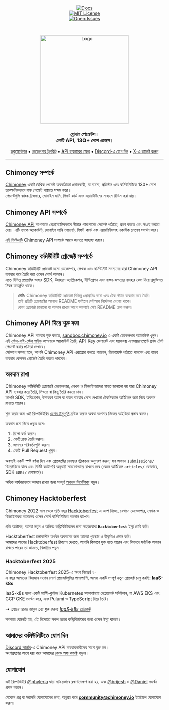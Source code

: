 <div align="center">
  
[![Docs](https://img.shields.io/badge/docs-chimoney.readme.io-blue)](https://chimoney.readme.io/reference/introduction)  
[![MIT License](https://img.shields.io/badge/license-MIT-green)](https://github.com/Chimoney/chimoney-community-projects?tab=MIT-1-ov-file)  
[![Open Issues](https://img.shields.io/github/issues/Chimoney/chimoney-community-projects)](https://github.com/Chimoney/chimoney-community-projects/issues)

</div>

&nbsp;

<div align="center" id="initial">
  <a href="https://chimoney.io/" target="_blank">
  <picture>
    <img src="https://chimoney.io/assets/icons/chimoney-purple-logo.svg" width="280" alt="Logo"/>
  </picture>
  </a>
</div>

<h3 align="center">
  গ্লোবাল পেমেন্টস।  
  <br/>
  একটি API, 130+ দেশে এক্সেস। <br/>
</h3>

<div align="center">
  
  [ডকুমেন্টেশন](https://chimoney.readme.io/reference/introduction) • [ডেভেলপার টুলকিট](https://chimoney.io/toolkit/) • [API ব্যবহারের ক্ষেত্র](https://chimoney.io/api-use-cases/) • [Discord-এ যোগ দিন](https://discord.gg/TsyKnzT4qV) • [X-এ কানেক্ট করুন](https://x.com/chimoney_io)
  
</div>

---

## Chimoney সম্পর্কে

[Chimoney](https://chimoney.io/) একটি বৈশ্বিক পেমেন্ট অবকাঠামো প্রদানকারী, যা ব্যবসা, প্রতিষ্ঠান এবং কমিউনিটিকে 130+ দেশে তাত্ক্ষণিকভাবে বাল্ক পেমেন্ট পাঠাতে সক্ষম করে।  
পেমেন্টগুলি ব্যাংক ট্রান্সফার, মোবাইল মানি, গিফট কার্ড এবং এয়ারটাইমের মাধ্যমে রিডিম করা যায়।

## Chimoney API সম্পর্কে

[Chimoney API](https://chimoney.readme.io/reference/introduction) আপনাকে প্রোগ্রাম্যাটিকভাবে সীমান্ত পারাপারের পেমেন্ট পাঠাতে, গ্রহণ করতে এবং সংগ্রহ করতে দেয়। এটি ব্যাংক অ্যাকাউন্ট, মোবাইল মানি ওয়ালেট, গিফট কার্ড এবং এয়ারটাইমসহ একাধিক চ্যানেল সমর্থন করে।  

[এই ভিডিওটি](https://www.youtube.com/watch?v=VItvZbPH9cU&t=4s) Chimoney API সম্পর্কে আরও জানতে সাহায্য করবে।

## Chimoney কমিউনিটি প্রোজেক্ট সম্পর্কে

Chimoney কমিউনিটি প্রোজেক্ট হলো ডেভেলপার, লেখক এবং কমিউনিটি সদস্যদের দ্বারা Chimoney API ব্যবহার করে তৈরি করা ওপেন সোর্স অবদান।  
এতে বিভিন্ন প্রোগ্রামিং ভাষার SDK, উদাহরণ অ্যাপ্লিকেশন, ইন্টিগ্রেশন এবং বাস্তব-জগতের ব্যবহার কেস নিয়ে প্রযুক্তিগত নিবন্ধ অন্তর্ভুক্ত থাকে।  

> **নোট:** Chimoney কমিউনিটি প্রোজেক্ট বিভিন্ন প্রোগ্রামিং ভাষা এবং টেক স্ট্যাক ব্যবহার করে তৈরি।  
> তাই প্রতিটি প্রোজেক্টের আলাদা README ফাইলে সেটআপ নির্দেশনা দেওয়া থাকে।  
> কোন প্রোজেক্ট চালানো বা অবদান রাখার আগে অবশ্যই সেই README চেক করুন।

## Chimoney API দিয়ে শুরু করা

Chimoney API ব্যবহার শুরু করতে, [sandbox.chimoney.io](https://sandbox.chimoney.io) এ একটি ডেভেলপার অ্যাকাউন্ট খুলুন।  
এই [স্টেপ-বাই-স্টেপ গাইড](https://www.loom.com/share/436303eb69c44f0d9757ea0c655bed89?sid=b6a0f661-721c-4731-9873-ae6f2d25780) আপনাকে অ্যাকাউন্ট তৈরি, API Key জেনারেট এবং স্যান্ডবক্স এনভায়রনমেন্টে প্রথম টেস্ট পেমেন্ট করার প্রক্রিয়া দেখাবে।  
সেটআপ সম্পন্ন হলে, আপনি Chimoney API এক্সপ্লোর করতে পারবেন, রিকোয়েস্ট পাঠাতে পারবেন এবং বাস্তব ব্যবহার কেসসহ প্রোজেক্ট তৈরি করতে পারবেন।

## অবদান রাখা

Chimoney কমিউনিটি প্রোজেক্টে ডেভেলপার, লেখক ও ডিজাইনারদের স্বাগত জানানো হয় যারা Chimoney API ব্যবহার করে তৈরি, লিখতে বা কিছু তৈরি করতে চান।  
আপনি SDK, ইন্টিগ্রেশন, উদাহরণ অ্যাপ বা বাস্তব ব্যবহার কেস দেখানো টেকনিক্যাল আর্টিকেল জমা দিয়ে অবদান রাখতে পারেন।  

শুরু করার জন্য এই রিপোজিটরির [ওপেন ইস্যুগুলি](https://github.com/Chimoney/chimoney-community-projects/issues) ব্রাউজ করুন অথবা আপনার নিজের আইডিয়া প্রস্তাব করুন।  

অবদান জমা দিতে প্রস্তুত হলে:  
1. রিপো ফর্ক করুন।  
2. একটি ব্রাঞ্চ তৈরি করুন।  
3. আপনার পরিবর্তনগুলি করুন।  
4. একটি Pull Request খুলুন।  

অবশ্যই একটি স্পষ্ট বর্ণনা দিন এবং প্রোজেক্টের ফোল্ডার স্ট্রাকচার অনুসরণ করুন; সব অবদান `submissions/` ডিরেক্টরিতে যাবে এবং নির্দিষ্ট ক্যাটাগরি অনুযায়ী সাবফোল্ডারে রাখতে হবে (যেমন আর্টিকেল `articles/` ফোল্ডারে, SDK `SDKs/` ফোল্ডারে)।  

অধিক কার্যকরভাবে অবদান রাখার জন্য সম্পূর্ণ [অবদান নির্দেশিকা](/CONTRIBUTING.md) পড়ুন।

## Chimoney Hacktoberfest

Chimoney 2022 সাল থেকে প্রতি বছর [Hacktoberfest](https://hacktoberfest.com/) এ অংশ নিচ্ছে, যেখানে ডেভেলপার, লেখক ও ডিজাইনাররা আমাদের ওপেন সোর্স কমিউনিটিতে অবদান রাখেন।  

প্রতি অক্টোবর, আমরা নতুন ও অভিজ্ঞ কন্ট্রিবিউটরদের জন্য সহজবোধ্য **`Hacktoberfest`** ইস্যু তৈরি করি।  

Hacktoberfest চলাকালীন অর্থবহ অবদানের জন্য আমরা পুরস্কার ও স্বীকৃতিও প্রদান করি।  
আমাদের আগের Hacktoberfest রিক্যাপ দেখতে, আপনি কিভাবে যুক্ত হতে পারেন এবং কিভাবে সর্বাধিক অবদান রাখতে পারেন তা জানতে, বিস্তারিত পড়ুন।

### Hacktoberfest 2025  
Chimoney Hacktoberfest 2025-এ অংশ নিচ্ছে! ✨  
এ বছর আমাদের বিদ্যমান ওপেন সোর্স প্রোজেক্টগুলির পাশাপাশি, আমরা একটি সম্পূর্ণ নতুন প্রোজেক্ট চালু করছি: **IaaS-k8s**  

IaaS-k8s হলো একটি মাল্টি-ক্লাউড Kubernetes অবকাঠামো ডেপ্লয়মেন্ট সলিউশন, যা AWS EKS এবং GCP GKE সমর্থন করে, এবং Pulumi ও TypeScript দিয়ে তৈরি।  

➝ _এখানে আরও জানুন এবং শুরু করুন:_ [_IaaS-k8s প্রোজেক্ট_](https://github.com/Chimoney/Iaas)

সবসময় যেমনটি হয়, এই রিপোতে সকল স্তরের কন্ট্রিবিউটরের জন্য ওপেন ইস্যু থাকবে।

## আমাদের কমিউনিটিতে যোগ দিন

[Discord সার্ভার](https://discord.gg/TsyKnzT4qV)-এ Chimoney API ব্যবহারকারীদের সাথে যুক্ত হন।  
অংশগ্রহণের আগে দয়া করে আমাদের [কোড অফ কন্ডাক্ট](https://github.com/Chimoney/chimoney-community-projects/blob/main/CODE_OF_CONDUCT.md) পড়ুন।

## যোগাযোগ

এই রিপোজিটরি [@phyleria](https://github.com/phyleria) দ্বারা সক্রিয়ভাবে রক্ষণাবেক্ষণ করা হয়, এবং [@brijesh](https://github.com/brijeshthummar02) ও [@Daniel](https://github.com/Danbaba1) সমর্থন প্রদান করেন।  

যেকোন প্রশ্ন বা সরাসরি যোগাযোগের জন্য, অনুগ্রহ করে **community@chimoney.io** ইমেইলে যোগাযোগ করুন।
